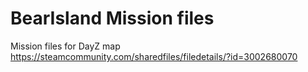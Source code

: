 # BearIsland Mission files
 Mission files for DayZ map https://steamcommunity.com/sharedfiles/filedetails/?id=3002680070
